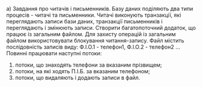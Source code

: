 а) Завдання про читачів і письменників. Базу даних поділяють два типи процесів - читачі та письменники. Читачі виконують транзакції, які переглядають записи бази даних, транзакції письменників і переглядають і змінюють записи.
Створити багатопоточний додаток, що працює із загальним файлом.
Для захисту операцій із загальним файлом використовувати блокування читання-запису. Файл містить послідовність записів виду: Ф.І.О.1 - телефон1, Ф.І.О.2 - телефон2 ... Повинні працювати наступні потоки:
1) потоки, що знаходять телефони за вказаним прізвищем;
2) потоки, на які ходять П.І.Б. за вказаним телефоном;
3) потоки, що видаляють і додають записи в файл.
